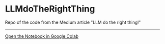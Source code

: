 # LLMdoTheRightThing
Repo of the code from the Medium article "LLM do the right thing!"

---

[Open the Notebook in Google Colab](https://colab.research.google.com/github/fabiomatricardi/LLMdoTheRightThing/blob/main/LLMdoTheRightThing_Vicuna_7b.ipynb)
